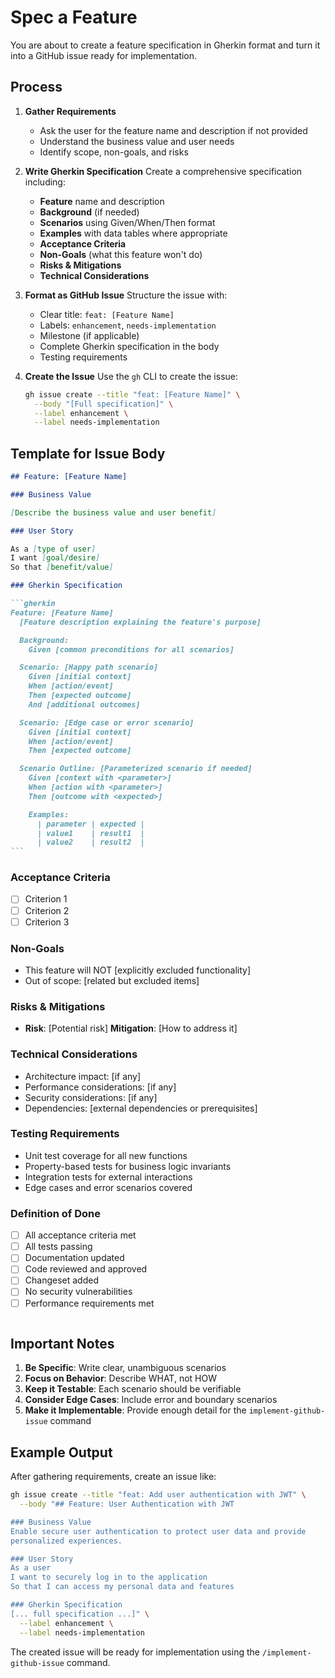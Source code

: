 # Spec a Feature

You are about to create a feature specification in Gherkin format and turn it
into a GitHub issue ready for implementation.

## Process

1. **Gather Requirements**
   - Ask the user for the feature name and description if not provided
   - Understand the business value and user needs
   - Identify scope, non-goals, and risks

2. **Write Gherkin Specification**
   Create a comprehensive specification including:
   - **Feature** name and description
   - **Background** (if needed)
   - **Scenarios** using Given/When/Then format
   - **Examples** with data tables where appropriate
   - **Acceptance Criteria**
   - **Non-Goals** (what this feature won't do)
   - **Risks & Mitigations**
   - **Technical Considerations**

3. **Format as GitHub Issue**
   Structure the issue with:
   - Clear title: `feat: [Feature Name]`
   - Labels: `enhancement`, `needs-implementation`
   - Milestone (if applicable)
   - Complete Gherkin specification in the body
   - Testing requirements

4. **Create the Issue**
   Use the `gh` CLI to create the issue:

   ```bash
   gh issue create --title "feat: [Feature Name]" \
     --body "[Full specification]" \
     --label enhancement \
     --label needs-implementation
   ```

## Template for Issue Body

````markdown
## Feature: [Feature Name]

### Business Value

[Describe the business value and user benefit]

### User Story

As a [type of user]
I want [goal/desire]
So that [benefit/value]

### Gherkin Specification

```gherkin
Feature: [Feature Name]
  [Feature description explaining the feature's purpose]

  Background:
    Given [common preconditions for all scenarios]

  Scenario: [Happy path scenario]
    Given [initial context]
    When [action/event]
    Then [expected outcome]
    And [additional outcomes]

  Scenario: [Edge case or error scenario]
    Given [initial context]
    When [action/event]
    Then [expected outcome]

  Scenario Outline: [Parameterized scenario if needed]
    Given [context with <parameter>]
    When [action with <parameter>]
    Then [outcome with <expected>]

    Examples:
      | parameter | expected |
      | value1    | result1  |
      | value2    | result2  |
```
````

### Acceptance Criteria

- [ ] Criterion 1
- [ ] Criterion 2
- [ ] Criterion 3

### Non-Goals

- This feature will NOT [explicitly excluded functionality]
- Out of scope: [related but excluded items]

### Risks & Mitigations

- **Risk**: [Potential risk]
  **Mitigation**: [How to address it]

### Technical Considerations

- Architecture impact: [if any]
- Performance considerations: [if any]
- Security considerations: [if any]
- Dependencies: [external dependencies or prerequisites]

### Testing Requirements

- Unit test coverage for all new functions
- Property-based tests for business logic invariants
- Integration tests for external interactions
- Edge cases and error scenarios covered

### Definition of Done

- [ ] All acceptance criteria met
- [ ] All tests passing
- [ ] Documentation updated
- [ ] Code reviewed and approved
- [ ] Changeset added
- [ ] No security vulnerabilities
- [ ] Performance requirements met

```text

```

## Important Notes

1. **Be Specific**: Write clear, unambiguous scenarios
2. **Focus on Behavior**: Describe WHAT, not HOW
3. **Keep it Testable**: Each scenario should be verifiable
4. **Consider Edge Cases**: Include error and boundary scenarios
5. **Make it Implementable**: Provide enough detail for the
   `implement-github-issue` command

## Example Output

After gathering requirements, create an issue like:

```bash
gh issue create --title "feat: Add user authentication with JWT" \
  --body "## Feature: User Authentication with JWT

### Business Value
Enable secure user authentication to protect user data and provide
personalized experiences.

### User Story
As a user
I want to securely log in to the application
So that I can access my personal data and features

### Gherkin Specification
[... full specification ...]" \
  --label enhancement \
  --label needs-implementation
```

The created issue will be ready for implementation using the
`/implement-github-issue` command.
